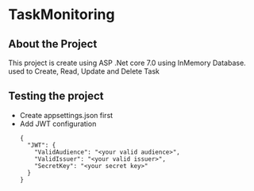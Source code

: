 # TaskMonitoring

## About the Project
This project is create using ASP .Net core 7.0 using InMemory Database.
used to Create, Read, Update and Delete Task

## Testing the project
- Create appsettings.json first
- Add JWT configuration
  ```
  {
    "JWT": {
      "ValidAudience": "<your valid audience>",
      "ValidIssuer": "<your valid issuer>",
      "SecretKey": "<your secret key>"
    }
  }
  ```

